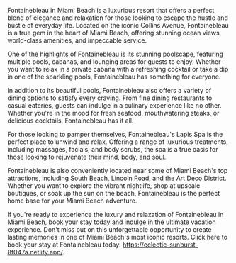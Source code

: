 Fontainebleau in Miami Beach is a luxurious resort that offers a perfect blend of elegance and relaxation for those looking to escape the hustle and bustle of everyday life. Located on the iconic Collins Avenue, Fontainebleau is a true gem in the heart of Miami Beach, offering stunning ocean views, world-class amenities, and impeccable service.

One of the highlights of Fontainebleau is its stunning poolscape, featuring multiple pools, cabanas, and lounging areas for guests to enjoy. Whether you want to relax in a private cabana with a refreshing cocktail or take a dip in one of the sparkling pools, Fontainebleau has something for everyone.

In addition to its beautiful pools, Fontainebleau also offers a variety of dining options to satisfy every craving. From fine dining restaurants to casual eateries, guests can indulge in a culinary experience like no other. Whether you're in the mood for fresh seafood, mouthwatering steaks, or delicious cocktails, Fontainebleau has it all.

For those looking to pamper themselves, Fontainebleau's Lapis Spa is the perfect place to unwind and relax. Offering a range of luxurious treatments, including massages, facials, and body scrubs, the spa is a true oasis for those looking to rejuvenate their mind, body, and soul.

Fontainebleau is also conveniently located near some of Miami Beach's top attractions, including South Beach, Lincoln Road, and the Art Deco District. Whether you want to explore the vibrant nightlife, shop at upscale boutiques, or soak up the sun on the beach, Fontainebleau is the perfect home base for your Miami Beach adventure.

If you're ready to experience the luxury and relaxation of Fontainebleau in Miami Beach, book your stay today and indulge in the ultimate vacation experience. Don't miss out on this unforgettable opportunity to create lasting memories in one of Miami Beach's most iconic resorts. Click here to book your stay at Fontainebleau today: https://eclectic-sunburst-8f047a.netlify.app/.